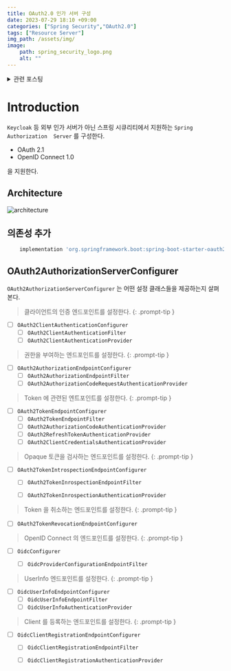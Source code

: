 ```yaml
---
title: OAuth2.0 인가 서버 구성
date: 2023-07-29 18:10 +09:00
categories: ["Spring Security","OAuth2.0"]
tags: ["Resource Server"]
img_path: /assets/img/
image:
    path: spring_security_logo.png
    alt: ""
---
```


<details> 
    <summary>관련 포스팅</summary>
    <ul>
    {% assign posts = site.posts | sort: 'date' | reverse %}
    <!-- {% assign posts = site.posts | sort: 'last_updated' | reverse %} -->
    {% for post in posts %}
        {% for category in post.categories %}
            {% if category == "Spring Security" %}
                <li>
                    <a href="{{ post.url }}">{{ post.title }}</a>
                </li>
            {% endif %}
        {% endfor %}
    {% endfor %}
    </ul>
</details>


# Introduction

`Keycloak` 등 외부 인가 서버가 아닌 스프링 시큐리티에서 지원하는 `Spring Authorization  Server` 를 구성한다.

- OAuth 2.1
- OpenID Connect 1.0 

을 지원한다.

## Architecture

![architecture](../../assets/img/oauth2/OAuth2AuthorizationResourceServerConfiguration.png)


## 의존성 추가

```groovy
    implementation 'org.springframework.boot:spring-boot-starter-oauth2-authorization-server'
```


## OAuth2AuthorizationServerConfigurer

`OAuth2AuthorizationServerConfigurer` 는 어떤 설정 클래스들을 제공하는지 살펴본다.

> 클라이언트의 인증 엔드포인트를 설정한다.
{: .prompt-tip }
- [ ] `OAuth2ClientAuthenticationConfigurer`
    - [ ] `OAuth2ClientAuthenticationFilter`
    - [ ] `OAuth2ClientAuthenticationProvider`

> 권한을 부여하는 엔드포인트를 설정한다.
{: .prompt-tip }
- [ ] `OAuth2AuthorizationEndpointConfigurer`
    - [ ] `OAuth2AuthorizationEndpointFilter`
    - [ ] `OAuth2AuthorizationCodeRequestAuthenticationProvider`

> Token 에 관련된 엔트포인트를 설정한다.
{: .prompt-tip }
- [ ] `OAuth2TokenEndpointConfigurer`
    - [ ] `OAuth2TokenEndpointFilter` 
    - [ ] `OAuth2AuthorizationCodeAuthenticationProvider`
    - [ ] `OAuth2RefreshTokenAuthenticationProvider`
    - [ ] `OAuth2ClientCredentialsAuthenticationProvider`

> Opaque 토큰을 검사하는 엔드포인트를 설정한다.
{: .prompt-tip }
- [ ] `OAuth2TokenIntrospectionEndpointConfigurer`
    - [ ] `OAuth2TokenInrospectionEndpointFilter`
    - [ ] `OAuth2TokenInrospectionAuthenticationProvider`


> Token 을 취소하는 엔드포인트를 설정한다.
{: .prompt-tip }
- [ ] `OAuth2TokenRevocationEndpointConfigurer`

> OpenID Connect 의 엔드포인트를 설정한다.
{: .prompt-tip }
- [ ] `OidcConfigurer`
  - [ ] `OidcProviderConfigurationEndpointFilter`


> UserInfo 엔드포인트를 설정한다.
{: .prompt-tip }
- [ ] `OidcUserInfoEndpointConfigurer`
    - [ ] `OidcUserInfoEndpointFilter`
    - [ ] `OidcUserInfoAuthenticationProvider`

> Client 를 등록하는 엔드포인트를 설정한다.
{: .prompt-tip }
- [ ] `OidcClientRegistrationEndpointConfigurer`
    - [ ] `OidcClientRegistrationEndpointFilter`
    - [ ] `OidcClientRegistrationAuthenticationProvider`

